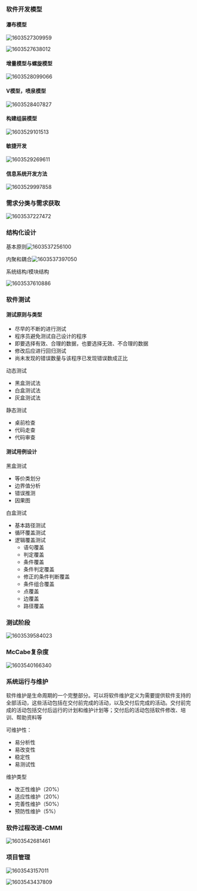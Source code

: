 ### 软件开发模型

#### 瀑布模型

![1603527309959](C:\Users\hl2333\AppData\Roaming\Typora\typora-user-images\1603527309959.png)

![1603527638012](C:\Users\hl2333\AppData\Roaming\Typora\typora-user-images\1603527638012.png)

#### 增量模型与螺旋模型

![1603528099066](C:\Users\hl2333\AppData\Roaming\Typora\typora-user-images\1603528099066.png)

#### V模型，喷泉模型

![1603528407827](C:\Users\hl2333\AppData\Roaming\Typora\typora-user-images\1603528407827.png)

 #### 构建组装模型

![1603529101513](C:\Users\hl2333\AppData\Roaming\Typora\typora-user-images\1603529101513.png)

#### 敏捷开发

![1603529269611](C:\Users\hl2333\AppData\Roaming\Typora\typora-user-images\1603529269611.png)

#### 信息系统开发方法

![1603529997858](C:\Users\hl2333\AppData\Roaming\Typora\typora-user-images\1603529997858.png)

### 需求分类与需求获取

 ![1603537227472](C:\Users\hl2333\AppData\Roaming\Typora\typora-user-images\1603537227472.png)

### 结构化设计

基本原则![1603537256100](C:\Users\hl2333\AppData\Roaming\Typora\typora-user-images\1603537256100.png)

内聚和耦合![1603537397050](C:\Users\hl2333\AppData\Roaming\Typora\typora-user-images\1603537397050.png)

系统结构/模块结构

![1603537610886](C:\Users\hl2333\AppData\Roaming\Typora\typora-user-images\1603537610886.png)

### 软件测试

#### 测试原则与类型

* 尽早的不断的进行测试
* 程序员避免测试自己设计的程序
* 即要选择有效、合理的数据，也要选择无效、不合理的数据
* 修改后应进行回归测试
* 尚未发现的错误数量与该程序已发现错误数成正比

动态测试

* 黑盒测试法
* 白盒测试法
* 灰盒测试法

静态测试

* 桌前检查
* 代码走查
* 代码审查

#### 测试用例设计

黑盒测试

* 等价类划分
* 边界值分析
* 错误推测
* 因果图

白盒测试

* 基本路径测试
* 循环覆盖测试
* 逻辑覆盖测试
    * 语句覆盖
    * 判定覆盖
    * 条件覆盖
    * 条件判定覆盖
    * 修正的条件判断覆盖
    * 条件组合覆盖
    * 点覆盖
    * 边覆盖
    * 路径覆盖

### 测试阶段

![1603539584023](C:\Users\hl2333\AppData\Roaming\Typora\typora-user-images\1603539584023.png)

### McCabe复杂度

![1603540166340](C:\Users\hl2333\AppData\Roaming\Typora\typora-user-images\1603540166340.png)

### 系统运行与维护

软件维护是生命周期的一个完整部分。可以将软件维护定义为需要提供软件支持的全部活动，这些活动包括在交付前完成的活动，以及交付后完成的活动。交付前完成的活动包括交付后运行的计划和维护计划等；交付后的活动包括软件修改、培训、帮助资料等

可维护性：

* 易分析性
* 易改变性
* 稳定性
* 易测试性

维护类型

* 改正性维护（20%）
* 适应性维护（20%）
* 完善性维护（50%）
* 预防性维护（5%）

### 软件过程改进-CMMI

![1603542681461](C:\Users\hl2333\AppData\Roaming\Typora\typora-user-images\1603542681461.png)

### 项目管理

![1603543157011](C:\Users\hl2333\AppData\Roaming\Typora\typora-user-images\1603543157011.png)

![1603543437809](C:\Users\hl2333\AppData\Roaming\Typora\typora-user-images\1603543437809.png)

